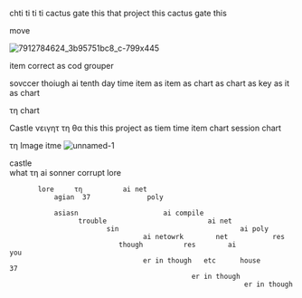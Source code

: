 chti ti  ti ti  cactus gate this that project this  cactus gate this 

move

![7912784624_3b95751bc8_c-799x445](https://github.com/user-attachments/assets/45162cb4-1a68-4254-9ee3-1ba77255c852)

item correct as cod grouper

sovccer thoiugh ai tenth day time item as item as chart as chart as key as it as chart 

τη chart 

Castle νειγητ τη θα this    this project as tiem time item chart session chart 

τη Image itme 
     ![unnamed-1](https://github.com/user-attachments/assets/c20bae0f-4b40-4163-b13d-f00375a1f171)

castle     
       what    τη     ai sonner corrupt
           lore 

           lore     τη          ai net 
               agian  37              poly 

               asiasn                     ai compile 
                     trouble                         ai net 
                            sin                              ai poly 
                                     ai netowrk        net           res 
                               though          res        ai            you
                                     er in though   etc      house         37
                                                 er in though 
                                                              er in though 
